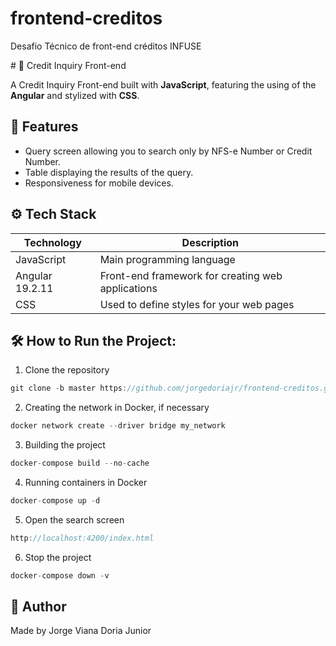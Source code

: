 # frontend-creditos
Desafio Técnico de front-end créditos INFUSE

﻿# 🏦 Credit Inquiry Front-end

A Credit Inquiry Front-end built with **JavaScript**, featuring the using of the **Angular** and stylized with **CSS**.

## 📌 Features

- Query screen allowing you to search only by NFS-e Number or Credit Number.
- Table displaying the results of the query.
- Responsiveness for mobile devices.

## ⚙️ Tech Stack

| Technology      | Description                                                            |
|-----------------|------------------------------------------------------------------------|
| JavaScript      | Main programming language                                              |
| Angular 19.2.11 | Front-end framework for creating web applications                      |
| CSS             | Used to define styles for your web pages                               |

## 🛠️ How to Run the Project:
1. Clone the repository
```java
git clone -b master https://github.com/jorgedoriajr/frontend-creditos.git
```
2. Creating the network in Docker, if necessary
```java
docker network create --driver bridge my_network
```
3. Building the project
```java
docker-compose build --no-cache
```
4. Running containers in Docker
```java
docker-compose up -d
```
5. Open the search screen
```java
http://localhost:4200/index.html
```
6. Stop the project
```java
docker-compose down -v
```
## 🙋 Author
Made by Jorge Viana Doria Junior